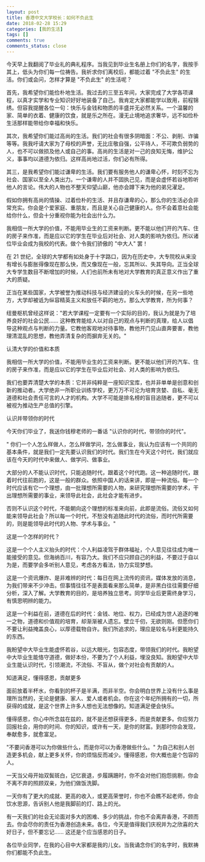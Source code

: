 ```yaml
---
layout: post
title: 香港中文大学校长：如何不负此生
date: 2018-02-28 15:29
categories: [我的生活]
tags: []
comments: true
comments_status: close
---
```


今天早上我翻阅了毕业礼的典礼程序。当我见到毕业生名册上你们的名字，我按手其上，低头为你们每一位祷告。我祈求你们离校后，都能过着 "不负此生" 的生活。你们或会问，怎样才算是 "不负此生" 的生活呢？

首先，我希望你们能俭朴地生活。我过去的三至五年间，大家完成了大学各项课程，以真才实学和专业知识好好地装备了自己。我肯定大家都能学以致用，前程锦绣。但容我提醒各位一句：快乐与金钱和物质的丰盛并无必然关系。一个温馨的家、简单的衣着、健康的饮食，就是乐之所在。漫无止境地追求奢华，远不如俭朴生活那样能带给你幸福和快乐。

其次，我希望你们能过高尚的生活。我们的社会有很多阴暗面：不公、剥削、诈骗等等。我我吁请大家为了母校的声誉，无比庄敬自强，公平待人，不可欺负弱势的人，也不可以做损及他人或自己的事。高尚的生活是对一己的良知无悔，维护公义，事事均以道德为依归。这样高尚地过活，你们必有所得。

其三，是我希望你们能过谦卑的生活。我们要有服务他人的谦卑心怀，时刻不忘为社会、国家以至全人类出力。一个谦卑的人并不固执己见，而是会虚怀若谷地聆听他人的言论。伟大的人物也不整天仰望山巅，他亦会蹲下来为他的弟兄濯足。

假如你拥有高尚的情操、过着俭朴的生活、并且存谦卑的心，那么你的生活必会非常充实。你会是个爱家庭、重朋友，而且是关心自己健康的人。你不会着意社会能给你什么，但会十分重视你能为社会出什么力。

我相信一所大学的价值，不能用毕业生的工资来判断。更不能以他们开的汽车、住的房子来作准，而是应以它的学生在毕业后对社会、对人类的影响为依归。所以诸位毕业会成为我校的代表。做个令我们骄傲的 "中大人" 罢！

在 21 世纪，全球的大学都有如处身于十字路口，因为在历史中，大专院校从来没有增长与膨胀得像现在那么快，而又像现在一般，忘其所以、失其导向。正当全球大专学生数目不断增加的时候，人们也前所未有地对大学教育的真正意义作出了重大的质疑。

正当在某些国家，大学被誉为推动科技与经济建设的火车头的时候，在另一些地方，大学却被诋为纵容精英主义和放任不羁的地方。那么大学教育，所为何事？

纽曼枢机曾经这样说："若大学课程一定要有一个实际的目的，我认为就是为了培养良好的社会公民…… 这种教育能给人以对自己的观点与判断的真理，给人以倡导这种观点与判断的力量。它教他客观地对待事物，教他开门见山直奔要害，教他理清混乱的思想，教他弄清复杂的而摒弃无关的。"

认清大学的价值和本质

我相信一所大学的价值，不能用毕业生的工资来判断。更不能以他们开的汽车、住的房子来作准，而是应以它的学生在毕业后对社会、对人类的影响为依归。

我们也要弄清楚大学的本质：它并非纯粹是一座知识宝库，也并非单单是创意和创新的推动者。大学绝非一所职业训练学校，更万万不可沦为培育贪婪、自私、毫无道德和社会责任可言的人才的机构。大学不可能是排名榜的盲目追随者，更不可以被视为推动生产总值的引擎。

认识并带领你的时代

今天你们毕业了，我送你钱穆老师的一番话 "认识你的时代，带领你的时代"。

" 你们一个人怎么样做人，怎么样做学问，怎么做事业，我认为应该有一个共同的基本条件，就是我们一定先要认识我们的时代。我们生在今天这个时代，我们就应该在今天的时代中来做人、做学问、做事业。

大部分的人不能认识时代，只能追随时代，跟着这个时代跑。这一种追随时代，跟着时代往前跑的，这是一般的群众。依照中国人的话来讲，即是一种流俗。每一个时代应该有它一个理想，由一批理想所需要的人物，来研究理想所需要的学术，干出理想所需要的事业，来领导此社会，此社会才能有进步。

否则不认识这个时代，不能朝向这个理想的标准来向前，此即是流俗。流俗又如何能来领导此社会？所以每一个时代，不愁没有追随此时代的流俗，而时代所需要的，则是能领导此时代的人物、学术与事业。"

这是一个怎样的时代？

这是一个个人主义抬头的时代：个人利益凌驾于群体福祉，个人意见往往成为唯一能接受的意见。但海纳百川，有容乃大。我们不应只顾自己的利益，不要过于自以为是，而要学会多听别人意见，考虑各方看法，协力实现梦想。

这是一个资讯爆炸、是非难辨的时代：每日在网上流传的资讯，媒体发放的消息，为我们带来不少冲击。但事情往往不是表面看来那么简单，是非黑白往往需要仔细分析，深入了解。大学教育的目的，是培养独立思考。同学毕业后更需终身学习，有慎思明辨的能力。

这是一个利益在前，道德在后的时代：金钱、地位、权力，已经成为世人追逐的唯一之物，道德和价值观的培育，却渐渐被人遗忘。壁立千仞，无欲则刚。但愿你们不要让利益掩盖良心，以厚德载物自许。我们所追求的，理应是较名与利更能持久的东西。

我盼望中大毕业生能虚怀若谷，以远大眼光，包容态度，带领我们的时代。我盼望中大毕业生能恪守道德，做好本份，不要为了个人利益，埋没良知。我盼望中大毕业生能认识时代，引领潮流，不流俗、不盲从，做个对社会有贡献的人。

知道满足，懂得感恩，贡献更多

面前放着半杯水，你看到的杯子是半满，而非半空。你会明白世界上没有什么事是理所当然的，无论是健康、家人、爱人或者机会。你在这个年纪所拥有的一切，所获得的成就，是这个世界上许多人想也无法想像的。知道满足便会快乐。

懂得感恩，你心中所念兹在兹的，就不是还想获得更多，而是贡献更多。你应努力回报社会，用你的时间、你的知识，或许有一天，是你的财富。到那时你会发现，奉献愈多，就愈富足。

"不要问香港可以为你做些什么，而是你可以为香港做些什么。" 为自己和别人创造更多机会，献上更多关怀，你的烦恼反而减少。懂得感恩，你大概也是个包容的人。

一天当父母开始双鬓斑白，记忆衰退，步履蹒跚时，你不会对他们抱怨挑剔，你会不离不弃的照顾双亲，为他们做饭洗脚。

一天你有了更大的成就、更高的收入，或更高荣誉时，你也不会瞧不起老师，你会饮水思源，告诉别人他是我脚前的灯、路上的光。

有一天我们的社会无论面对多大的困难、多少的挑战，你也不会离弃香港，不顾而去。你会尽你的责任为香港创造未来。各位，今天是值得我们庆祝并为之欣喜的大好日子，但不要忘记…… 这还是个应当感恩的日子。

各位毕业同学，在我的心目中大家都是我的儿女。当我诵念你们的名字时，我默祷你们都能不负此生。